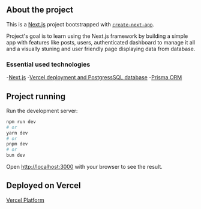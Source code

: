 ## About the project

This is a [Next.js](https://nextjs.org/) project bootstrapped with [`create-next-app`](https://github.com/vercel/next.js/tree/canary/packages/create-next-app).

Project's goal is to learn using the Next.js framework by building a simple app with features like posts, users, authenticated dashboard to manage it all and a visually stuning and user friendly page displaying data from database.

### Essential used technologies

-[Next.js](https://nextjs.org/) 
-[Vercel deployment and PostgressSQL database](https://vercel.com/)
-[Prisma ORM](https://www.prisma.io/)

## Project running

Run the development server:

```bash
npm run dev
# or
yarn dev
# or
pnpm dev
# or
bun dev
```

Open [http://localhost:3000](http://localhost:3000) with your browser to see the result.

## Deployed on Vercel

[Vercel Platform](https://vercel.com/new?utm_medium=default-template&filter=next.js&utm_source=create-next-app&utm_campaign=create-next-app-readme)
